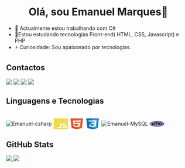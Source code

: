 <h1 align="center"> Olá, sou Emanuel Marques👋</h1>
<ul>
  <li>🔭 Actualmente estou trabalhando com C#</li>
  <li>🌱Estou estudando tecnologias Front-end( HTML, CSS, Javascript) e PHP</li>
  <li>⚡ Curiosidade: Sou apaixonado por tecnologias.</li>
</ul>
<h2>Contactos</h2>
<div> 
  <a href="https://www.youtube.com/@dctechangola1781" target="_blank"><img src="https://img.shields.io/badge/YouTube-FF0000?style=for-the-badge&logo=youtube&logoColor=white" target="_blank"></a>
  <a href="https://instagram.com/dario_clenio" target="_blank"><img src="https://img.shields.io/badge/-Instagram-%23E4405F?style=for-the-badge&logo=instagram&logoColor=white" target="_blank"></a>
  <a href="https://www.linkedin.com/in/emanuel-marques-03376020b" target="_blank"><img src="https://img.shields.io/badge/-LinkedIn-%230077B5?style=for-the-badge&logo=linkedin&logoColor=white" target="_blank"></a>
  <!-- <a href="https://discord.gg/924986833031548938" target="_blank"><img src="https://img.shields.io/badge/Discord-7289DA?style=for-the-badge&logo=discord&logoColor=white" target="_blank"></a> -->
 <a href = "mailto:emanuelmarques585@gmail.com"><img src="https://img.shields.io/badge/Gmail-D14836?style=for-the-badge&logo=gmail&logoColor=white"></a>
</div>

<h2>Linguagens e Tecnologias</h2>
<div style="display: inline_block"><br>
  <img align="center" alt="Emanuel-csharp" height="30" width="40" src="https://cdn.jsdelivr.net/gh/devicons/devicon/icons/csharp/csharp-original.svg" />
  <img align="center" alt="Emanuel-Js" height="30" width="40" src="https://raw.githubusercontent.com/devicons/devicon/master/icons/javascript/javascript-plain.svg">
  <img align="center" alt="Emanuel-HTML" height="30" width="40" src="https://raw.githubusercontent.com/devicons/devicon/master/icons/html5/html5-original.svg">
  <img align="center" alt="Emanuel-CSS" height="30" width="40" src="https://raw.githubusercontent.com/devicons/devicon/master/icons/css3/css3-original.svg">
  <img align="center" alt="Emanuel-MySQL" height="30" width="40" src="https://cdn.jsdelivr.net/gh/devicons/devicon/icons/mysql/mysql-original-wordmark.svg">
  <img align="center" alt="Emanuel-php" height="30" width="40" src="https://raw.githubusercontent.com/devicons/devicon/master/icons/php/php-original.svg">
</div>
<h2>GitHub Stats</h2>
<div align="left">
  <a href="https://github.com/emanuel-marques">
  <img height="150em" src="https://github-readme-stats.vercel.app/api?username=emanuel-marques&show_icons=true&theme=dracula&include_all_commits=true&count_private=true"/>
  <img height="150em" src="https://github-readme-stats.vercel.app/api/top-langs/?username=emanuel-marques&layout=compact&langs_count=7&theme=dracula"/>
</div>
